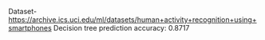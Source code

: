 Dataset-https://archive.ics.uci.edu/ml/datasets/human+activity+recognition+using+smartphones 
Decision tree prediction accuracy: 0.8717
